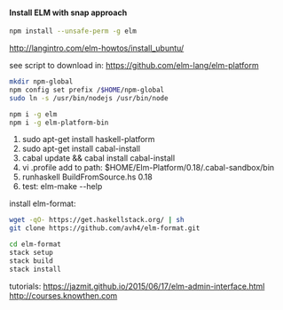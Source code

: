 #### Install ELM with snap approach
```bash
npm install --unsafe-perm -g elm
```
http://langintro.com/elm-howtos/install_ubuntu/

see script to download in:
https://github.com/elm-lang/elm-platform

```bash
mkdir npm-global
npm config set prefix /$HOME/npm-global
sudo ln -s /usr/bin/nodejs /usr/bin/node

npm i -g elm
npm i -g elm-platform-bin
```

1. sudo apt-get install haskell-platform
2. sudo apt-get install cabal-install
3. cabal update && cabal install cabal-install
4. vi .profile
add to path: $HOME/Elm-Platform/0.18/.cabal-sandbox/bin
5. runhaskell BuildFromSource.hs 0.18
6. test: elm-make --help


install elm-format:
```bash
wget -qO- https://get.haskellstack.org/ | sh
git clone https://github.com/avh4/elm-format.git

cd elm-format
stack setup
stack build
stack install
```

tutorials:
https://jazmit.github.io/2015/06/17/elm-admin-interface.html
http://courses.knowthen.com
